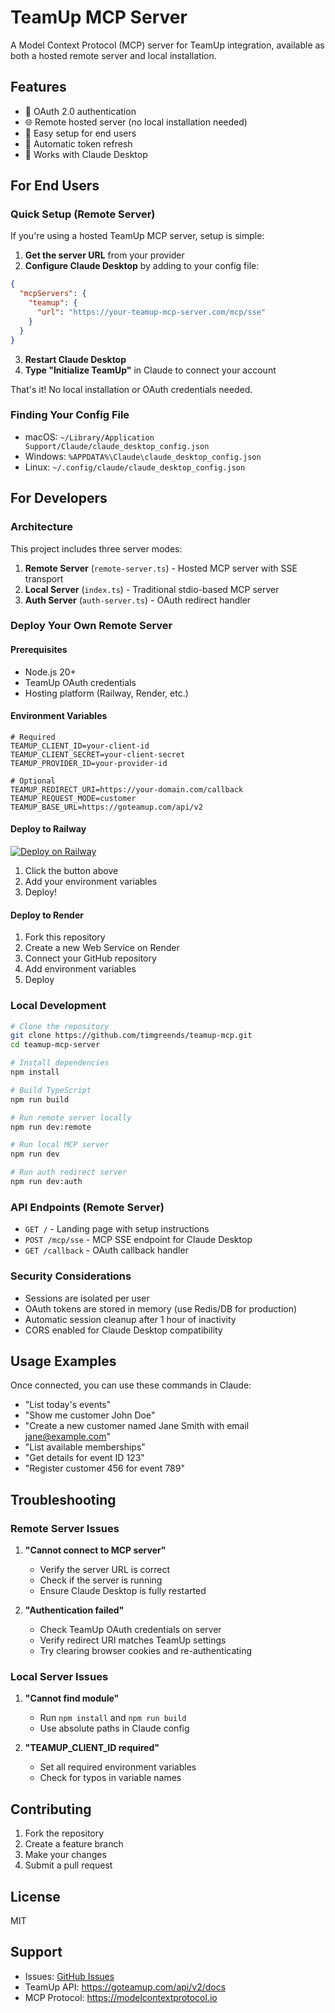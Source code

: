 # TeamUp MCP Server

A Model Context Protocol (MCP) server for TeamUp integration, available as both a hosted remote server and local installation.

## Features

- 🔐 OAuth 2.0 authentication
- 🌐 Remote hosted server (no local installation needed)
- 🚀 Easy setup for end users
- 🔄 Automatic token refresh
- 📱 Works with Claude Desktop

## For End Users

### Quick Setup (Remote Server)

If you're using a hosted TeamUp MCP server, setup is simple:

1. **Get the server URL** from your provider
2. **Configure Claude Desktop** by adding to your config file:

```json
{
  "mcpServers": {
    "teamup": {
      "url": "https://your-teamup-mcp-server.com/mcp/sse"
    }
  }
}
```

3. **Restart Claude Desktop**
4. **Type "Initialize TeamUp"** in Claude to connect your account

That's it! No local installation or OAuth credentials needed.

### Finding Your Config File

- macOS: `~/Library/Application Support/Claude/claude_desktop_config.json`
- Windows: `%APPDATA%\Claude\claude_desktop_config.json`
- Linux: `~/.config/claude/claude_desktop_config.json`

## For Developers

### Architecture

This project includes three server modes:

1. **Remote Server** (`remote-server.ts`) - Hosted MCP server with SSE transport
2. **Local Server** (`index.ts`) - Traditional stdio-based MCP server
3. **Auth Server** (`auth-server.ts`) - OAuth redirect handler

### Deploy Your Own Remote Server

#### Prerequisites

- Node.js 20+
- TeamUp OAuth credentials
- Hosting platform (Railway, Render, etc.)

#### Environment Variables

```env
# Required
TEAMUP_CLIENT_ID=your-client-id
TEAMUP_CLIENT_SECRET=your-client-secret
TEAMUP_PROVIDER_ID=your-provider-id

# Optional
TEAMUP_REDIRECT_URI=https://your-domain.com/callback
TEAMUP_REQUEST_MODE=customer
TEAMUP_BASE_URL=https://goteamup.com/api/v2
```

#### Deploy to Railway

[![Deploy on Railway](https://railway.app/button.svg)](https://railway.app/new/template)

1. Click the button above
2. Add your environment variables
3. Deploy!

#### Deploy to Render

1. Fork this repository
2. Create a new Web Service on Render
3. Connect your GitHub repository
4. Add environment variables
5. Deploy

### Local Development

```bash
# Clone the repository
git clone https://github.com/timgreends/teamup-mcp.git
cd teamup-mcp-server

# Install dependencies
npm install

# Build TypeScript
npm run build

# Run remote server locally
npm run dev:remote

# Run local MCP server
npm run dev

# Run auth redirect server
npm run dev:auth
```

### API Endpoints (Remote Server)

- `GET /` - Landing page with setup instructions
- `POST /mcp/sse` - MCP SSE endpoint for Claude Desktop
- `GET /callback` - OAuth callback handler

### Security Considerations

- Sessions are isolated per user
- OAuth tokens are stored in memory (use Redis/DB for production)
- Automatic session cleanup after 1 hour of inactivity
- CORS enabled for Claude Desktop compatibility

## Usage Examples

Once connected, you can use these commands in Claude:

- "List today's events"
- "Show me customer John Doe"
- "Create a new customer named Jane Smith with email jane@example.com"
- "List available memberships"
- "Get details for event ID 123"
- "Register customer 456 for event 789"

## Troubleshooting

### Remote Server Issues

1. **"Cannot connect to MCP server"**
   - Verify the server URL is correct
   - Check if the server is running
   - Ensure Claude Desktop is fully restarted

2. **"Authentication failed"**
   - Check TeamUp OAuth credentials on server
   - Verify redirect URI matches TeamUp settings
   - Try clearing browser cookies and re-authenticating

### Local Server Issues

1. **"Cannot find module"**
   - Run `npm install` and `npm run build`
   - Use absolute paths in Claude config

2. **"TEAMUP_CLIENT_ID required"**
   - Set all required environment variables
   - Check for typos in variable names

## Contributing

1. Fork the repository
2. Create a feature branch
3. Make your changes
4. Submit a pull request

## License

MIT

## Support

- Issues: [GitHub Issues](https://github.com/timgreends/teamup-mcp)
- TeamUp API: https://goteamup.com/api/v2/docs
- MCP Protocol: https://modelcontextprotocol.io